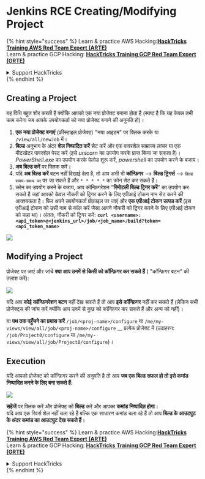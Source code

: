 # Jenkins RCE Creating/Modifying Project

{% hint style="success" %}
Learn & practice AWS Hacking:<img src="../../.gitbook/assets/image (1).png" alt="" data-size="line">[**HackTricks Training AWS Red Team Expert (ARTE)**](https://training.hacktricks.xyz/courses/arte)<img src="../../.gitbook/assets/image (1).png" alt="" data-size="line">\
Learn & practice GCP Hacking: <img src="../../.gitbook/assets/image (2).png" alt="" data-size="line">[**HackTricks Training GCP Red Team Expert (GRTE)**<img src="../../.gitbook/assets/image (2).png" alt="" data-size="line">](https://training.hacktricks.xyz/courses/grte)

<details>

<summary>Support HackTricks</summary>

* Check the [**subscription plans**](https://github.com/sponsors/carlospolop)!
* **Join the** 💬 [**Discord group**](https://discord.gg/hRep4RUj7f) or the [**telegram group**](https://t.me/peass) or **follow** us on **Twitter** 🐦 [**@hacktricks\_live**](https://twitter.com/hacktricks\_live)**.**
* **Share hacking tricks by submitting PRs to the** [**HackTricks**](https://github.com/carlospolop/hacktricks) and [**HackTricks Cloud**](https://github.com/carlospolop/hacktricks-cloud) github repos.

</details>
{% endhint %}

## Creating a Project

यह विधि बहुत शोर करती है क्योंकि आपको एक नया प्रोजेक्ट बनाना होता है (स्पष्ट है कि यह केवल तभी काम करेगा जब आपके उपयोगकर्ता को नया प्रोजेक्ट बनाने की अनुमति हो)।

1. **एक नया प्रोजेक्ट बनाएं** (फ्रीस्टाइल प्रोजेक्ट) "नया आइटम" पर क्लिक करके या `/view/all/newJob` में।
2. **बिल्ड** अनुभाग के अंदर **शेल निष्पादित करें** सेट करें और एक पावरशेल साम्राज्य लांचर या एक मीटरप्रेटर पावरशेल पेस्ट करें (इसे _unicorn_ का उपयोग करके प्राप्त किया जा सकता है)। _PowerShell.exe_ का उपयोग करके पेलोड शुरू करें, _powershell_ का उपयोग करने के बजाय।
3. **अब बिल्ड करें** पर क्लिक करें।
1. यदि **अब बिल्ड करें** बटन नहीं दिखाई देता है, तो आप अभी भी **कॉन्फ़िगर** --> **बिल्ड ट्रिगर्स** --> `बिल्ड समय-समय पर` पर जा सकते हैं और `* * * * *` का क्रोन सेट कर सकते हैं।
2. क्रोन का उपयोग करने के बजाय, आप कॉन्फ़िगरेशन "**रिमोटली बिल्ड ट्रिगर करें**" का उपयोग कर सकते हैं जहां आपको केवल नौकरी को ट्रिगर करने के लिए एपीआई टोकन नाम सेट करने की आवश्यकता है। फिर अपने उपयोगकर्ता प्रोफ़ाइल पर जाएं और **एक एपीआई टोकन उत्पन्न करें** (इस एपीआई टोकन को उसी नाम से कॉल करें जैसा आपने नौकरी को ट्रिगर करने के लिए एपीआई टोकन को कहा था)। अंततः, नौकरी को ट्रिगर करें: **`curl <username>:<api_token>@<jenkins_url>/job/<job_name>/build?token=<api_token_name>`**

![](<../../.gitbook/assets/image (165).png>)

## Modifying a Project

प्रोजेक्ट पर जाएं और जांचें **क्या आप उनमें से किसी को कॉन्फ़िगर कर सकते हैं** ( "कॉन्फ़िगर बटन" की तलाश करें):

![](<../../.gitbook/assets/image (265).png>)

यदि आप **कोई** **कॉन्फ़िगरेशन** **बटन** नहीं देख सकते हैं तो आप **इसे** **कॉन्फ़िगर** नहीं कर सकते हैं (लेकिन सभी प्रोजेक्ट्स की जांच करें क्योंकि आप उनमें से कुछ को कॉन्फ़िगर कर सकते हैं और अन्य को नहीं)।

या **पथ तक पहुँचने का प्रयास करें** `/job/<proj-name>/configure` या `/me/my-views/view/all/job/<proj-name>/configure` \_\_ प्रत्येक प्रोजेक्ट में (उदाहरण: `/job/Project0/configure` या `/me/my-views/view/all/job/Project0/configure`)।

## Execution

यदि आपको प्रोजेक्ट को कॉन्फ़िगर करने की अनुमति है तो आप **जब एक बिल्ड सफल हो तो इसे कमांड निष्पादित करने के लिए बना सकते हैं**:

![](<../../.gitbook/assets/image (98).png>)

**सहेजें** पर क्लिक करें और प्रोजेक्ट को **बिल्ड** करें और आपका **कमांड निष्पादित होगा**।\
यदि आप एक रिवर्स शेल नहीं चला रहे हैं बल्कि एक साधारण कमांड चला रहे हैं तो आप **बिल्ड के आउटपुट के अंदर कमांड का आउटपुट देख सकते हैं**।

{% hint style="success" %}
Learn & practice AWS Hacking:<img src="../../.gitbook/assets/image (1).png" alt="" data-size="line">[**HackTricks Training AWS Red Team Expert (ARTE)**](https://training.hacktricks.xyz/courses/arte)<img src="../../.gitbook/assets/image (1).png" alt="" data-size="line">\
Learn & practice GCP Hacking: <img src="../../.gitbook/assets/image (2).png" alt="" data-size="line">[**HackTricks Training GCP Red Team Expert (GRTE)**<img src="../../.gitbook/assets/image (2).png" alt="" data-size="line">](https://training.hacktricks.xyz/courses/grte)

<details>

<summary>Support HackTricks</summary>

* Check the [**subscription plans**](https://github.com/sponsors/carlospolop)!
* **Join the** 💬 [**Discord group**](https://discord.gg/hRep4RUj7f) or the [**telegram group**](https://t.me/peass) or **follow** us on **Twitter** 🐦 [**@hacktricks\_live**](https://twitter.com/hacktricks\_live)**.**
* **Share hacking tricks by submitting PRs to the** [**HackTricks**](https://github.com/carlospolop/hacktricks) and [**HackTricks Cloud**](https://github.com/carlospolop/hacktricks-cloud) github repos.

</details>
{% endhint %}
